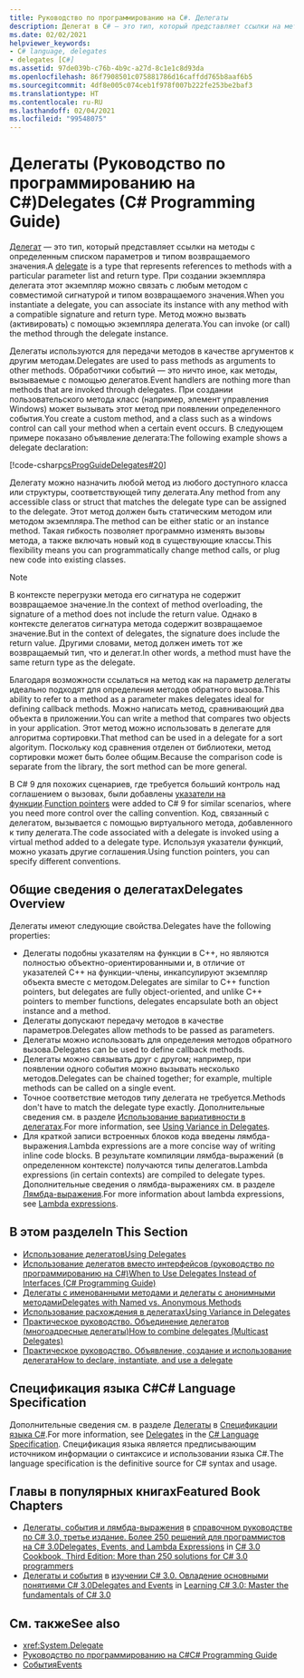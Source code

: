 ```yaml
---
title: Руководство по программированию на C#. Делегаты
description: Делегат в C# — это тип, который представляет ссылки на методы со списком параметров и типом возвращаемого значения. Делегаты используются для передачи методов в качестве аргументов к другим методам.
ms.date: 02/02/2021
helpviewer_keywords:
- C# language, delegates
- delegates [C#]
ms.assetid: 97de039b-c76b-4b9c-a27d-8c1e1c8d93da
ms.openlocfilehash: 86f7908501c075881786d16caffdd765b8aaf6b5
ms.sourcegitcommit: 4df8e005c074ceb1f978f007b222fe253be2baf3
ms.translationtype: HT
ms.contentlocale: ru-RU
ms.lasthandoff: 02/04/2021
ms.locfileid: "99548075"
---
```

# <a name="delegates-c-programming-guide"></a><span data-ttu-id="54ebb-104">Делегаты (Руководство по программированию на C#)</span><span class="sxs-lookup"><span data-stu-id="54ebb-104">Delegates (C# Programming Guide)</span></span>

<span data-ttu-id="54ebb-105">[Делегат](../../language-reference/builtin-types/reference-types.md) — это тип, который представляет ссылки на методы с определенным списком параметров и типом возвращаемого значения.</span><span class="sxs-lookup"><span data-stu-id="54ebb-105">A [delegate](../../language-reference/builtin-types/reference-types.md) is a type that represents references to methods with a particular parameter list and return type.</span></span> <span data-ttu-id="54ebb-106">При создании экземпляра делегата этот экземпляр можно связать с любым методом с совместимой сигнатурой и типом возвращаемого значения.</span><span class="sxs-lookup"><span data-stu-id="54ebb-106">When you instantiate a delegate, you can associate its instance with any method with a compatible signature and return type.</span></span> <span data-ttu-id="54ebb-107">Метод можно вызвать (активировать) с помощью экземпляра делегата.</span><span class="sxs-lookup"><span data-stu-id="54ebb-107">You can invoke (or call) the method through the delegate instance.</span></span>

<span data-ttu-id="54ebb-108">Делегаты используются для передачи методов в качестве аргументов к другим методам.</span><span class="sxs-lookup"><span data-stu-id="54ebb-108">Delegates are used to pass methods as arguments to other methods.</span></span> <span data-ttu-id="54ebb-109">Обработчики событий — это ничто иное, как методы, вызываемые с помощью делегатов.</span><span class="sxs-lookup"><span data-stu-id="54ebb-109">Event handlers are nothing more than methods that are invoked through delegates.</span></span> <span data-ttu-id="54ebb-110">При создании пользовательского метода класс (например, элемент управления Windows) может вызывать этот метод при появлении определенного события.</span><span class="sxs-lookup"><span data-stu-id="54ebb-110">You create a custom method, and a class such as a windows control can call your method when a certain event occurs.</span></span> <span data-ttu-id="54ebb-111">В следующем примере показано объявление делегата:</span><span class="sxs-lookup"><span data-stu-id="54ebb-111">The following example shows a delegate declaration:</span></span>

[!code-csharp[csProgGuideDelegates#20](~/samples/snippets/csharp/VS_Snippets_VBCSharp/csProgGuideDelegates/CS/Delegates.cs#20)]

<span data-ttu-id="54ebb-112">Делегату можно назначить любой метод из любого доступного класса или структуры, соответствующей типу делегата.</span><span class="sxs-lookup"><span data-stu-id="54ebb-112">Any method from any accessible class or struct that matches the delegate type can be assigned to the delegate.</span></span> <span data-ttu-id="54ebb-113">Этот метод должен быть статическим методом или методом экземпляра.</span><span class="sxs-lookup"><span data-stu-id="54ebb-113">The method can be either static or an instance method.</span></span> <span data-ttu-id="54ebb-114">Такая гибкость позволяет программно изменять вызовы метода, а также включать новый код в существующие классы.</span><span class="sxs-lookup"><span data-stu-id="54ebb-114">This flexibility means you can programmatically change method calls, or plug new code into existing classes.</span></span>

> [!NOTE]
> <span data-ttu-id="54ebb-115">В контексте перегрузки метода его сигнатура не содержит возвращаемое значение.</span><span class="sxs-lookup"><span data-stu-id="54ebb-115">In the context of method overloading, the signature of a method does not include the return value.</span></span> <span data-ttu-id="54ebb-116">Однако в контексте делегатов сигнатура метода содержит возвращаемое значение.</span><span class="sxs-lookup"><span data-stu-id="54ebb-116">But in the context of delegates, the signature does include the return value.</span></span> <span data-ttu-id="54ebb-117">Другими словами, метод должен иметь тот же возвращаемый тип, что и делегат.</span><span class="sxs-lookup"><span data-stu-id="54ebb-117">In other words, a method must have the same return type as the delegate.</span></span>

<span data-ttu-id="54ebb-118">Благодаря возможности ссылаться на метод как на параметр делегаты идеально подходят для определения методов обратного вызова.</span><span class="sxs-lookup"><span data-stu-id="54ebb-118">This ability to refer to a method as a parameter makes delegates ideal for defining callback methods.</span></span> <span data-ttu-id="54ebb-119">Можно написать метод, сравнивающий два объекта в приложении.</span><span class="sxs-lookup"><span data-stu-id="54ebb-119">You can write a method that compares two objects in your application.</span></span> <span data-ttu-id="54ebb-120">Этот метод можно использовать в делегате для алгоритма сортировки.</span><span class="sxs-lookup"><span data-stu-id="54ebb-120">That method can be used in a delegate for a sort algoritym.</span></span> <span data-ttu-id="54ebb-121">Поскольку код сравнения отделен от библиотеки, метод сортировки может быть более общим.</span><span class="sxs-lookup"><span data-stu-id="54ebb-121">Because the comparison code is separate from the library, the sort method can be more general.</span></span>

<span data-ttu-id="54ebb-122">В C# 9 для похожих сценариев, где требуется больший контроль над соглашением о вызовах, были добавлены [указатели на функции](~/_csharplang/proposals/csharp-9.0/function-pointers.md).</span><span class="sxs-lookup"><span data-stu-id="54ebb-122">[Function pointers](~/_csharplang/proposals/csharp-9.0/function-pointers.md) were added to C# 9 for similar scenarios, where you need more control over the calling convention.</span></span> <span data-ttu-id="54ebb-123">Код, связанный с делегатом, вызывается с помощью виртуального метода, добавленного к типу делегата.</span><span class="sxs-lookup"><span data-stu-id="54ebb-123">The code associated with a delegate is invoked using a virtual method added to a delegate type.</span></span> <span data-ttu-id="54ebb-124">Используя указатели функций, можно указать другие соглашения.</span><span class="sxs-lookup"><span data-stu-id="54ebb-124">Using function pointers, you can specify different conventions.</span></span>

## <a name="delegates-overview"></a><span data-ttu-id="54ebb-125">Общие сведения о делегатах</span><span class="sxs-lookup"><span data-stu-id="54ebb-125">Delegates Overview</span></span>

<span data-ttu-id="54ebb-126">Делегаты имеют следующие свойства.</span><span class="sxs-lookup"><span data-stu-id="54ebb-126">Delegates have the following properties:</span></span>

- <span data-ttu-id="54ebb-127">Делегаты подобны указателям на функции в C++, но являются полностью объектно-ориентированными и, в отличие от указателей C++ на функции-члены, инкапсулируют экземпляр объекта вместе с методом.</span><span class="sxs-lookup"><span data-stu-id="54ebb-127">Delegates are similar to C++ function pointers, but delegates are fully object-oriented, and unlike C++ pointers to member functions, delegates encapsulate both an object instance and a method.</span></span>
- <span data-ttu-id="54ebb-128">Делегаты допускают передачу методов в качестве параметров.</span><span class="sxs-lookup"><span data-stu-id="54ebb-128">Delegates allow methods to be passed as parameters.</span></span>
- <span data-ttu-id="54ebb-129">Делегаты можно использовать для определения методов обратного вызова.</span><span class="sxs-lookup"><span data-stu-id="54ebb-129">Delegates can be used to define callback methods.</span></span>
- <span data-ttu-id="54ebb-130">Делегаты можно связывать друг с другом; например, при появлении одного события можно вызывать несколько методов.</span><span class="sxs-lookup"><span data-stu-id="54ebb-130">Delegates can be chained together; for example, multiple methods can be called on a single event.</span></span>
- <span data-ttu-id="54ebb-131">Точное соответствие методов типу делегата не требуется.</span><span class="sxs-lookup"><span data-stu-id="54ebb-131">Methods don't have to match the delegate type exactly.</span></span> <span data-ttu-id="54ebb-132">Дополнительные сведения см. в разделе [Использование вариативности в делегатах](../concepts/covariance-contravariance/using-variance-in-delegates.md).</span><span class="sxs-lookup"><span data-stu-id="54ebb-132">For more information, see [Using Variance in Delegates](../concepts/covariance-contravariance/using-variance-in-delegates.md).</span></span>
- <span data-ttu-id="54ebb-133">Для краткой записи встроенных блоков кода введены лямбда-выражения.</span><span class="sxs-lookup"><span data-stu-id="54ebb-133">Lambda expressions are a more concise way of writing inline code blocks.</span></span> <span data-ttu-id="54ebb-134">В результате компиляции лямбда-выражений (в определенном контексте) получаются типы делегатов.</span><span class="sxs-lookup"><span data-stu-id="54ebb-134">Lambda expressions (in certain contexts) are compiled to delegate types.</span></span> <span data-ttu-id="54ebb-135">Дополнительные сведения о лямбда-выражениях см. в разделе [Лямбда-выражения](../../language-reference/operators/lambda-expressions.md).</span><span class="sxs-lookup"><span data-stu-id="54ebb-135">For more information about lambda expressions, see [Lambda expressions](../../language-reference/operators/lambda-expressions.md).</span></span>

## <a name="in-this-section"></a><span data-ttu-id="54ebb-136">В этом разделе</span><span class="sxs-lookup"><span data-stu-id="54ebb-136">In This Section</span></span>

- [<span data-ttu-id="54ebb-137">Использование делегатов</span><span class="sxs-lookup"><span data-stu-id="54ebb-137">Using Delegates</span></span>](./using-delegates.md)
- <span data-ttu-id="54ebb-138">[Использование делегатов вместо интерфейсов (руководство по программированию на C#)](/previous-versions/visualstudio/visual-studio-2010/ms173173(v=vs.100))</span><span class="sxs-lookup"><span data-stu-id="54ebb-138">[When to Use Delegates Instead of Interfaces (C# Programming Guide)](/previous-versions/visualstudio/visual-studio-2010/ms173173(v=vs.100))</span></span>
- [<span data-ttu-id="54ebb-139">Делегаты с именованными методами и делегаты с анонимными методами</span><span class="sxs-lookup"><span data-stu-id="54ebb-139">Delegates with Named vs. Anonymous Methods</span></span>](./delegates-with-named-vs-anonymous-methods.md)
- [<span data-ttu-id="54ebb-140">Использование расхождения в делегатах</span><span class="sxs-lookup"><span data-stu-id="54ebb-140">Using Variance in Delegates</span></span>](../concepts/covariance-contravariance/using-variance-in-delegates.md)
- [<span data-ttu-id="54ebb-141">Практическое руководство. Объединение делегатов (многоадресные делегаты)</span><span class="sxs-lookup"><span data-stu-id="54ebb-141">How to combine delegates (Multicast Delegates)</span></span>](./how-to-combine-delegates-multicast-delegates.md)
- [<span data-ttu-id="54ebb-142">Практическое руководство. Объявление, создание и использование делегата</span><span class="sxs-lookup"><span data-stu-id="54ebb-142">How to declare, instantiate, and use a delegate</span></span>](./how-to-declare-instantiate-and-use-a-delegate.md)

## <a name="c-language-specification"></a><span data-ttu-id="54ebb-143">Спецификация языка C#</span><span class="sxs-lookup"><span data-stu-id="54ebb-143">C# Language Specification</span></span>

<span data-ttu-id="54ebb-144">Дополнительные сведения см. в разделе [Делегаты](~/_csharplang/spec/delegates.md) в [Спецификации языка C#](/dotnet/csharp/language-reference/language-specification/introduction).</span><span class="sxs-lookup"><span data-stu-id="54ebb-144">For more information, see [Delegates](~/_csharplang/spec/delegates.md) in the [C# Language Specification](/dotnet/csharp/language-reference/language-specification/introduction).</span></span> <span data-ttu-id="54ebb-145">Спецификация языка является предписывающим источником информации о синтаксисе и использовании языка C#.</span><span class="sxs-lookup"><span data-stu-id="54ebb-145">The language specification is the definitive source for C# syntax and usage.</span></span>

## <a name="featured-book-chapters"></a><span data-ttu-id="54ebb-146">Главы в популярных книгах</span><span class="sxs-lookup"><span data-stu-id="54ebb-146">Featured Book Chapters</span></span>

- <span data-ttu-id="54ebb-147">[Делегаты, события и лямбда-выражения](/previous-versions/visualstudio/visual-studio-2008/ff518994(v=orm.10)) в [справочном руководстве по C# 3.0, третье издание. Более 250 решений для программистов на C# 3.0](/previous-versions/visualstudio/visual-studio-2008/ff518995(v=orm.10))</span><span class="sxs-lookup"><span data-stu-id="54ebb-147">[Delegates, Events, and Lambda Expressions](/previous-versions/visualstudio/visual-studio-2008/ff518994(v=orm.10)) in [C# 3.0 Cookbook, Third Edition: More than 250 solutions for C# 3.0 programmers](/previous-versions/visualstudio/visual-studio-2008/ff518995(v=orm.10))</span></span>
- <span data-ttu-id="54ebb-148">[Делегаты и события](/previous-versions/visualstudio/visual-studio-2008/ff652490(v=orm.10)) в [изучении C# 3.0. Овладение основными понятиями C# 3.0](/previous-versions/visualstudio/visual-studio-2008/ff652493(v=orm.10))</span><span class="sxs-lookup"><span data-stu-id="54ebb-148">[Delegates and Events](/previous-versions/visualstudio/visual-studio-2008/ff652490(v=orm.10)) in [Learning C# 3.0: Master the fundamentals of C# 3.0](/previous-versions/visualstudio/visual-studio-2008/ff652493(v=orm.10))</span></span>

## <a name="see-also"></a><span data-ttu-id="54ebb-149">См. также</span><span class="sxs-lookup"><span data-stu-id="54ebb-149">See also</span></span>

- <xref:System.Delegate>
- [<span data-ttu-id="54ebb-150">Руководство по программированию на C#</span><span class="sxs-lookup"><span data-stu-id="54ebb-150">C# Programming Guide</span></span>](../index.md)
- [<span data-ttu-id="54ebb-151">События</span><span class="sxs-lookup"><span data-stu-id="54ebb-151">Events</span></span>](../events/index.md)
